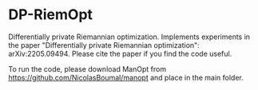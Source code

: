 # DP-RiemOpt
Differentially private Riemannian optimization. Implements experiments in the paper "Differentially private Riemannian optimization": arXiv:2205.09494. Please cite the paper if you find the code useful.

To run the code, please download ManOpt from https://github.com/NicolasBoumal/manopt and place in the main folder.
